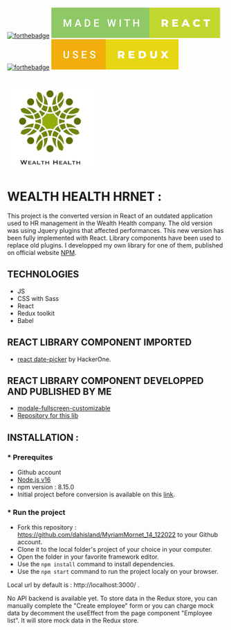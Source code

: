 [![forthebadge](https://forthebadge.com/images/badges/made-with-javascript.svg)](https://forthebadge.com)
[![forthebadge](./readme-assets/made-with-react.svg)](https://forthebadge.com)
[![forthebadge](https://forthebadge.com/images/badges/uses-css.svg)](https://forthebadge.com)
[![forthebadge](./readme-assets/uses-redux.svg)](https://forthebadge.com)

<br/>

<div id="header" align="left">
  <img src="./src/assets/logo-wealth-health.png" width="200"/>
</div>

# WEALTH HEALTH HRNET :

This project is the converted version in React of an outdated application used to HR management in
the Wealth Health company.
The old version was using Jquery plugins that affected performances.
This new version has been fully implemented with React.
Library components have been used to replace old plugins.
I developped my own library for one of them, published on official website [NPM](https://www.npmjs.com/).

## TECHNOLOGIES

- JS
- CSS with Sass
- React
- Redux toolkit
- Babel

## REACT LIBRARY COMPONENT IMPORTED

- [react date-picker](https://www.npmjs.com/package/react-datepicker) by HackerOne.

## REACT LIBRARY COMPONENT DEVELOPPED AND PUBLISHED BY ME

- [modale-fullscreen-customizable](https://www.npmjs.com/package/modale-fullscreen-customizable?activeTab=readme)
- [Repository for this lib](https://github.com/dahisland/fullscreen-modale-customizable-lib)

## INSTALLATION :

### \* Prerequites

- Github account
- [Node.js v16](https://nodejs.org/en/)
- npm version : 8.15.0
- Initial project before conversion is available on this [link](https://github.com/OpenClassrooms-Student-Center/P12_Front-end).

### \* Run the project

- Fork this repository : https://github.com/dahisland/MyriamMornet_14_122022 to your Github account.
- Clone it to the local folder's project of your choice in your computer.
- Open the folder in your favorite framework editor.
- Use the `npm install` command to install dependencies.
- Use the `npm start` command to run the project localy on your browser.

Local url by default is : http://localhost:3000/ .

No API backend is available yet.
To store data in the Redux store, you can manually complete the "Create employee" form or you can charge mock data by decomment the useEffect from the page component "Employee list". It will store mock data in the Redux store.
